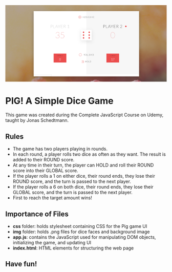 ![pig game screenshot](https://raw.githubusercontent.com/akashdikkaram/Pig-Dice-Game/master/screenshot.png)
# PIG! A Simple Dice Game

This game was created during the Complete JavaScript Course on Udemy, taught by Jonas Schedtmann.

## Rules
- The game has two players playing in rounds.
- In each round, a player rolls two dice as often as they want. The result is added to their ROUND score.
- At any time in their turn, the player can HOLD and roll their ROUND score into their GLOBAL score.
- If the player rolls a 1 on either dice, their round ends, they lose their ROUND score, and the turn is passed to the next player.
- If the player rolls a 6 on both dice, their round ends, they lose their GLOBAL score, and the turn is passed to the next player.
- First to reach the target amount wins!

## Importance of Files
- **css** folder: holds stylesheet containing CSS for the Pig game UI
- **img** folder: holds .png files for dice faces and background image
- **app.js**: contains the JavaScript used for manipulating DOM objects, initializing the game, and updating UI
- **index.html**: HTML elements for structuring the web page

## Have fun! 
